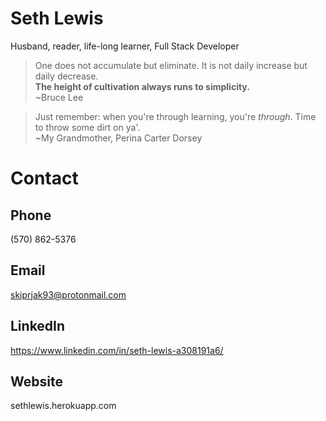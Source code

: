 # Seth Lewis
Husband, reader, life-long learner, Full Stack Developer

>One does not accumulate but eliminate. It is not daily increase but daily decrease.<br> **The height of cultivation always runs to simplicity.**<br>
>~Bruce Lee

>Just remember: when you're through learning, you're *through*. Time to throw some dirt on ya'.\
>~My Grandmother, Perina Carter Dorsey

# Contact
## Phone
(570) 862-5376
## Email
skiprjak93@protonmail.com
## LinkedIn
https://www.linkedin.com/in/seth-lewis-a308191a6/
## Website
sethlewis.herokuapp.com
<!---
sethlewis93/sethlewis93 is a ✨ special ✨ repository because its `README.md` (this file) appears on your GitHub profile.
You can click the Preview link to take a look at your changes.
--->
